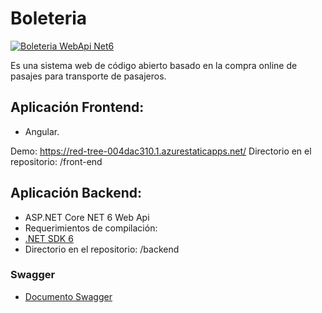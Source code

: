 # Boleteria
[![Boleteria WebApi Net6](https://github.com/AgustinIbanez00/Boleteria-2022/actions/workflows/master_boleteria.yml/badge.svg)](https://github.com/AgustinIbanez00/Boleteria-2022/actions/workflows/master_boleteria.yml)


Es una sistema web de código abierto basado en la compra online de pasajes para transporte de pasajeros.

## Aplicación Frontend:
- Angular.

Demo: https://red-tree-004dac310.1.azurestaticapps.net/
Directorio en el repositorio: /front-end

## Aplicación Backend:
- ASP.NET Core NET 6 Web Api
- Requerimientos de compilación:
- [.NET SDK 6](https://dotnet.microsoft.com/en-us/download/dotnet/6.0)
- Directorio en el repositorio: /backend

### Swagger
- [Documento Swagger](http://boleteria.azurewebsites.net/swagger)










